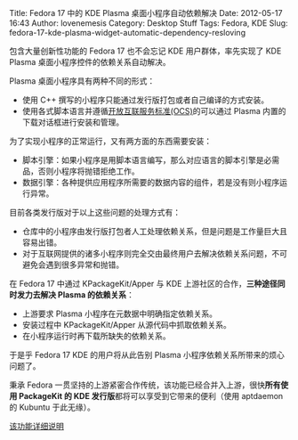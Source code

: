 Title: Fedora 17 中的 KDE Plasma 桌面小程序自动依赖解决
Date: 2012-05-17 16:43
Author: lovenemesis
Category: Desktop Stuff
Tags: Fedora, KDE
Slug: fedora-17-kde-plasma-widget-automatic-dependency-resloving

包含大量创新性功能的 Fedora 17 也不会忘记 KDE 用户群体，率先实现了 KDE
Plasma 桌面小程序控件的依赖关系自动解决。

Plasma 桌面小程序具有两种不同的形式：

-   使用 C++ 撰写的小程序只能通过发行版打包或者自己编译的方式安装。
-   使用各式脚本语言并遵循[开放互联服务标准(OCS)](http://www.freedesktop.org/wiki/Specifications/open-collaboration-services)的可以通过
    Plasma 内置的下载对话框进行安装和管理。

为了实现小程序的正常运行，又有两方面的东西需要安装：

-   脚本引擎：如果小程序是用脚本语言编写，那么对应语言的脚本引擎是必需品，否则小程序将抛错拒绝工作。
-   数据引擎：各种提供应用程序所需要的数据内容的组件，若是没有则小程序运行异常。

目前各类发行版对于以上这些问题的处理方式有：

-   仓库中的小程序由发行版打包者人工处理依赖关系，但是问题是工作量巨大且容易出错。
-   对于互联网提供的诸多小程序则完全交由最终用户去解决依赖关系问题，不可避免会遇到很多异常和抛错。

在 Fedora 17 中通过 KPackageKit/Apper 与 KDE
上游社区的合作，**三种途径同时发力去解决 Plasma 的依赖关系**：

-   上游要求 Plasma 小程序在元数据中明确指定依赖关系。
-   安装过程中 KPackageKit/Apper 从源代码中抓取依赖关系。
-   在小程序运行时再下载所缺失的依赖关系。

于是乎 Fedora 17 KDE 的用户将从此告别 Plasma
小程序依赖关系所带来的烦心问题了。

秉承 Fedora
一贯坚持的上游紧密合作传统，该功能已经合并入上游，很快**所有使用
PackageKit 的 KDE 发行版**都将可以享受到它带来的便利（使用 aptdaemon 的
Kubuntu 于此无缘）。

[该功能详细说明](http://fedoraproject.org/wiki/Features/Plasma_PackageKit_Integration)
